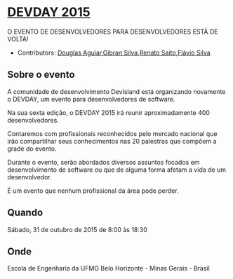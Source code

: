 # [DEVDAY 2015](http://devday.devisland.com/) 
O EVENTO DE DESENVOLVEDORES PARA DESENVOLVEDORES ESTÁ DE VOLTA!

* Contributors: [Douglas Aguiar](https://github.com/douglasaguiar),[Gibran Silva](https://github.com/gibran),[Renato Saito](https://github.com/renatosaito ),[Flávio Silva](https://github.com/flavio1110 )

## Sobre o evento
 
A comunidade de desenvolvimento DevIsland está organizando novamente o DEVDAY, um evento para desenvolvedores de software.

Na sua sexta edição, o DEVDAY 2015 irá reunir aproximadamente 400 desenvolvedores.  

Contaremos com profissionais reconhecidos pelo mercado nacional que irão compartilhar seus conhecimentos nas 20 palestras que compõem a grade do evento.  

Durante o evento, serão abordados diversos assuntos focados em desenvolvimento de software ou que de alguma forma afetam a vida de um desenvolvedor.

É um evento que nenhum profissional da área pode perder.

## Quando

Sábado, 31 de outubro de 2015 de 8:00 às 18:30

## Onde

Escola de Engenharia da UFMG
Belo Horizonte - Minas Gerais - Brasil
